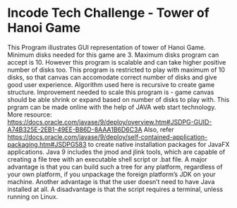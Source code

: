 # Incode Tech Challenge - Tower of Hanoi Game
This Program illustrates GUI representation of tower of Hanoi Game.
Minimum disks needed for this game are 3. Maximum disks program can accept is 10. 
However this program is scalable and can take higher positive number of disks too.
This program is restricted to play with maximum of 10 disks, so that canvas can accomodate correct number of disks and give good user experience.
Algorithm used here is recursive to create game structure.
Improvement needed to scale this program is - game canvas should be able shrink or expand based on number of disks to play with.
This prgram can be made online with the help of JAVA web start technology. 
More resource: https://docs.oracle.com/javase/9/deploy/overview.htm#JSDPG-GUID-A74B325E-2EB1-49EE-B86D-8AAA1B6D6C3A
Also, refer https://docs.oracle.com/javase/9/deploy/self-contained-application-packaging.htm#JSDPG583 to create native installation packages for JavaFX 
applications.
Java 9 includes the jmod and jlink tools, which are capable of creating a file tree with an executable shell script or .bat file. A major advantage is that you can build such a tree for any platform, regardless of your own platform, if you unpackage the foreign platform’s JDK on your machine. Another 
advantage is that the user doesn’t need to have Java installed at all. A disadvantage is that the script requires a terminal, unless running on Linux.
